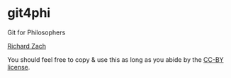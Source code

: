 git4phi
=======

Git for Philosophers

[Richard Zach](http://richardzach.org)

You should feel free to copy & use this as long as you abide by the [CC-BY license](LICENSE.md).
